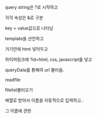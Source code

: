 query string은 ?로 시작하고

각각 속성은 &로 구분

key = value값으로 나타남





template을 선언하고 

거기안에 html 넣어두고 

하이퍼링크에 ?id=html, css, javascript를 넣고

queryData를 통해여 url 불러옴.





readfile 



filelist불러오기

배열로 받아서 이름을 자동적으로 입력하고..

그 이름에 관한 

